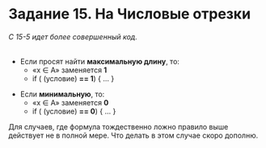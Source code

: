 # Задание 15. На Числовые отрезки
###### C 15-5 идет более совершенный код.

- Если просят найти **максимальную длину**, то:
    - «x ∈ A» заменяется **1**
    - if ( (условие) **== 1**) { ... }
* Если **минимальную**, то:
    * «x ∈ A» заменяется **0**
    * if ( (условие) **== 0**) { ... } 

Для случаев, где формула тождественно ложно правило выше действует не в полной мере. Что делать в этом случае скоро дополню.
